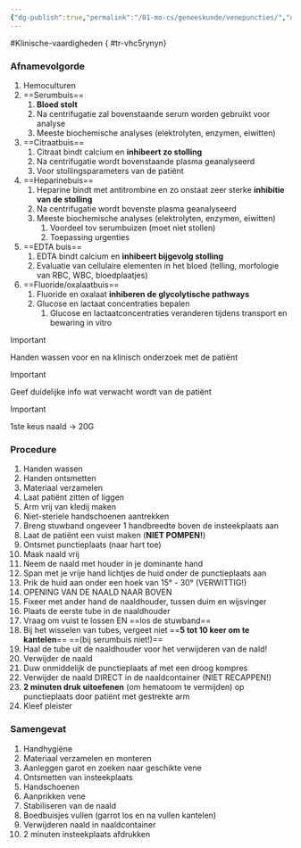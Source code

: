 ```yaml
---
{"dg-publish":true,"permalink":"/01-mo-cs/geneeskunde/venepuncties/","noteIcon":"","created":"2024-11-24T10:56:38.004+01:00","updated":"2024-12-29T13:58:44.681+01:00"}
---
```


#Klinische-vaardigheden
{ #tr-vhc5rynyn}


### Afnamevolgorde
1. Hemoculturen
2. ==Serumbuis==
    1. **Bloed stolt**
    2. Na centrifugatie zal bovenstaande serum worden gebruikt voor analyse
    3. Meeste biochemische analyses (elektrolyten, enzymen, eiwitten)
3. ==Citraatbuis==
    1. Citraat bindt calcium en **inhibeert zo stolling**
    2. Na centrifugatie wordt bovenstaande plasma geanalyseerd
    3. Voor stollingsparameters van de patiënt
4. ==Heparinebuis==
    1. Heparine bindt met antitrombine en zo onstaat zeer sterke **inhibitie van de stolling**
    2. Na centrifugatie wordt bovenste plasma geanalyseerd
    3. Meeste biochemische analyses (elektrolyten, enzymen, eiwitten)
        1. Voordeel tov serumbuizen (moet niet stollen)
        2. Toepassing urgenties
5. ==EDTA buis==
    1. EDTA bindt calcium en **inhibeert bijgevolg stolling**
    2. Evaluatie van cellulaire elementen in het bloed (telling, morfologie van RBC, WBC, bloedplaatjes)
6. ==Fluoride/oxalaatbuis==
    1. Fluoride en oxalaat **inhiberen de glycolytische pathways**
    2. Glucose en lactaat concentraties bepalen
        1. Glucose en lactaatconcentraties veranderen tijdens transport en bewaring in vitro

> [!important]  
> Handen wassen voor en na klinisch onderzoek met de patiënt  
  
> [!important]  
> Geef duidelijke info wat verwacht wordt van de patiënt  
  
> [!important]  
> 1ste keus naald → 20G  

### Procedure

1. Handen wassen
2. Handen ontsmetten
3. Materiaal verzamelen
4. Laat patiënt zitten of liggen
5. Arm vrij van kledij maken
6. Niet-steriele handschoenen aantrekken
7. Breng stuwband ongeveer 1 handbreedte boven de insteekplaats aan
8. Laat de patiënt een vuist maken (**NIET POMPEN!**)
9. Ontsmet punctieplaats (naar hart toe)
10. Maak naald vrij
11. Neem de naald met houder in je dominante hand
12. Span met je vrije hand lichtjes de huid onder de punctieplaats aan
13. Prik de huid aan onder een hoek van 15° - 30° (VERWITTIG!)
14. OPENING VAN DE NAALD NAAR BOVEN
15. Fixeer met ander hand de naaldhouder, tussen duim en wijsvinger
16. Plaats de eerste tube in de naaldhouder
17. Vraag om vuist te lossen EN ==los de stuwband==
18. Bij het wisselen van tubes, vergeet niet ==**5 tot 10 keer om te kantelen**== ==(bij serumbuis niet!)==
19. Haal de tube uit de naaldhouder voor het verwijderen van de nald!
20. Verwijder de naald
21. Duw onmiddelijk de punctieplaats af met een droog kompres
22. Verwijder de naald DIRECT in de naaldcontainer (NIET RECAPPEN!)
23. **2 minuten druk uitoefenen** (om hematoom te vermijden) op punctieplaats door patiënt met gestrekte arm
24. Kleef pleister

  

### Samengevat

1. Handhygiëne
2. Materiaal verzamelen en monteren
3. Aanleggen garot en zoeken naar geschikte vene
4. Ontsmetten van insteekplaats
5. Handschoenen
6. Aanprikken vene
7. Stabiliseren van de naald
8. Boedbuisjes vullen (garrot los en na vullen kantelen)
9. Verwijderen naald in naaldcontainer
10. 2 minuten insteekplaats afdrukken